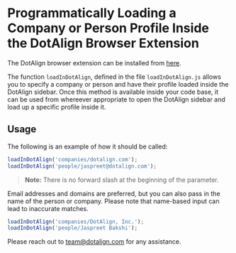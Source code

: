 # Programmatically Loading a Company or Person Profile Inside the DotAlign Browser Extension

The DotAlign browser extension can be installed from 
<a href="https://chromewebstore.google.com/detail/dotalign/ofahkjbhcadlldpoahogjikmdoibbejh?hl=en-US&pli=1" target="_blank" rel="noopener noreferrer">here</a>.

The function `loadInDotAlign`, defined in the file `loadInDotAlign.js` allows you to specify a company or person and have their profile loaded inside the DotAlign sidebar. Once this method is available inside your code base, it can be used from whereever appropriate to open the DotAlign sidebar and load up a specific profile inside it.  

## Usage

The following is an example of how it should be called:

```javascript
loadInDotAlign('companies/dotalign.com');
loadInDotAlign('people/jaspreet@dotalign.com');
```

> **Note:** There is no forward slash at the beginning of the parameter.

Email addresses and domains are preferred, but you can also pass in the name of the person or company. Please note that name-based input can lead to inaccurate matches.

```javascript
loadInDotAlign('companies/DotAlign, Inc.');
loadInDotAlign('people/Jaspreet Bakshi');
```

Please reach out to team@dotalign.com for any assistance. 
